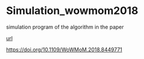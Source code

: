 # Simulation_wowmom2018
simulation program of the algorithm in the paper

[url](https://doi.org/10.1109/WoWMoM.2018.8449771)

https://doi.org/10.1109/WoWMoM.2018.8449771
